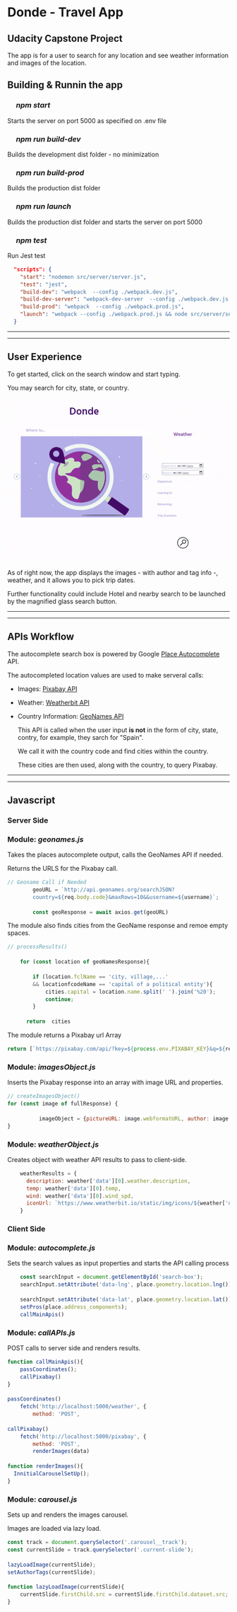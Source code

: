 # Donde - Travel App
## Udacity Capstone Project

The app is for a user to search for any location and see weather information and images of the location. 

## Building & Runnin the app

### &nbsp;&nbsp;&nbsp;&nbsp; *npm start*
Starts the server on port 5000 as specified on .env file

### &nbsp;&nbsp;&nbsp;&nbsp; *npm run build-dev*
Builds the development dist folder - no minimization

### &nbsp;&nbsp;&nbsp;&nbsp; *npm run build-prod*
Builds the production dist folder

### &nbsp;&nbsp;&nbsp;&nbsp; *npm run launch*
Builds the production dist folder and starts the server on port 5000

### &nbsp;&nbsp;&nbsp;&nbsp; *npm test*
Run Jest test


```json
  "scripts": {
    "start": "nodemon src/server/server.js",
    "test": "jest",
    "build-dev": "webpack  --config ./webpack.dev.js",
    "build-dev-server": "webpack-dev-server  --config ./webpack.dev.js --open",
    "build-prod": "webpack  --config ./webpack.prod.js",
    "launch": "webpack --config ./webpack.prod.js && node src/server/server.js"
  }
```  

---
---
## User Experience
To get started, click on the search window and start typing.

You may search for city, state, or country. 

![Start Typing](user_experience01.gif)

As of right now, the app displays the images - with author and tag info -, weather, and it allows you to pick trip dates.

Further functionality could include Hotel and nearby search to be launched by the magnified glass search button. 




---
---
## APIs Workflow

The autocomplete search box is powered by Google [Place Autocomplete](https://developers.google.com/maps/documentation/places/web-service/autocomplete?hl=id) API.

The autocompleted location values are used to make serveral calls:

* Images: [Pixabay API](https://pixabay.com/api/docs/)

* Weather: [Weatherbit API](https://www.weatherbit.io/api)


* Country Information: [GeoNames API](http://www.geonames.org/export/web-services.html)

    This API is called when the user input **is not** in the form of city, state, contry, for example, they sarch for "Spain".
    
    We call it with the country code and find cities within the country.
    
    These cities are then used, along with the country, to query Pixabay.



---
---

## Javascript 
   ### Server Side

### **Module:** _geonames.js_
Takes the places autocomplete output, calls the GeoNames API if needed.

Returns the URLS for the Pixabay call.


```javascript
// Geoname Call if Needed
        geoURL = `http://api.geonames.org/searchJSON?
        country=${req.body.code}&maxRows=10&&username=${username}`;

        const geoResponse = await axios.get(geoURL)
```
The module also finds cities from the GeoName response and remoe empty spaces.

```javascript
// processResults()

    for (const location of geoNamesResponse){

        if (location.fclName == 'city, village,...' 
        && locationfcodeName == 'capital of a political entity'){
            cities.capital = location.name.split(' ').join('%20');
            continue;
        }

      return  cities
```
The module returns a Pixabay url Array 

```javascript
return [`https://pixabay.com/api/?key=${process.env.PIXABAY_KEY}&q=${req.body.city}+${req.body.state}&image_type=photo`, ...]}

```


### **Module:** _imagesObject.js_

Inserts the Pixabay response into an array with image URL and properties.
```javascript
// createImagesObject()
for (const image of fullResponse) {
  
          imageObject = {pictureURL: image.webformatURL, author: image.user, tags:image.tags}
}
```
### **Module:** _weatherObject.js_

Creates object with weather API results to pass to client-side.
```javascript
    weatherResults = {
      description: weather['data'][0].weather.description,
      temp: weather['data'][0].temp,
      wind: weather['data'][0].wind_spd,
      iconUrl: `https://www.weatherbit.io/static/img/icons/${weather['data'][0].weather.icon}.png`
    }
```
   ### Client Side

### **Module:** _autocomplete.js_

Sets the search values as input properties and starts the API calling process
```javascript
    const searchInput = document.getElementById('search-box');
    searchInput.setAttribute('data-lng', place.geometry.location.lng());
            
    searchInput.setAttribute('data-lat', place.geometry.location.lat());
    setPros(place.address_components);
    callMainApis()
```

### **Module:** _callAPIs.js_
POST calls to server side and renders results.
```javascript
function callMainApis(){
    passCoordinates();
    callPixabay()
}

passCoordinates()
    fetch('http://localhost:5000/weather', {
        method: 'POST',
    
callPixabay()
    fetch('http://localhost:5000/pixabay', {
        method: 'POST',
        renderImages(data)

function renderImages(){
  InnitialCarouselSetUp();
}
```
### **Module:** _carousel.js_
Sets up and renders the images carousel.

Images are loaded via lazy load.
```javascript
const track = document.querySelector('.carousel__track');
const currentSlide = track.querySelector('.current-slide');
        
lazyLoadImage(currentSlide);
setAuthorTags(currentSlide);

function lazyLoadImage(currentSlide){
    currentSlide.firstChild.src = currentSlide.firstChild.dataset.src;
}
```
